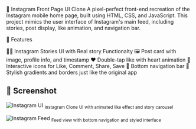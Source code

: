 📸 Instagram Front Page UI Clone
A pixel-perfect front-end recreation of the Instagram mobile home page, built using HTML, CSS, and JavaScript. This project mimics the user interface of Instagram's main feed, including stories, post display, like animation, and navigation bar.

🚀 Features

🧑‍🎤 Instagram Stories UI with Real story Functionalty
🖼️ Post card with image, profile info, and timestamp
❤️ Double-tap like with heart animation
🔄 Interactive icons for Like, Comment, Share, Save
📱 Bottom navigation bar
🎨 Stylish gradients and borders just like the original app


## 📸 Screenshot

![Instagram UI](./assets/Screenshot-130238.png)
<sub>Instagram Clone UI with animated like effect and story carousel</sub>

![Instagram Feed](./assets/Screenshot-130311.png)
<sub>Feed view with bottom navigation and styled interface</sub>




